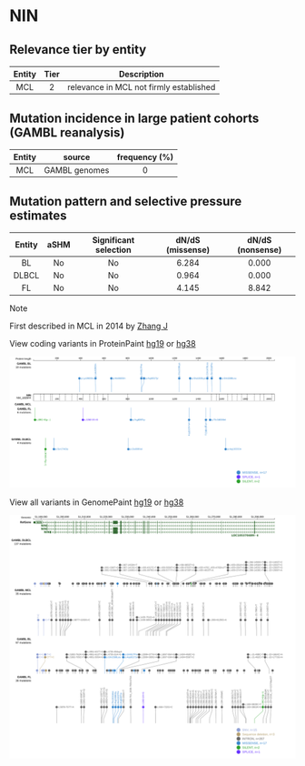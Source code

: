 # NIN

## Relevance tier by entity

|Entity|Tier|Description                            |
|:------:|:----:|---------------------------------------|
|MCL   |2   |relevance in MCL not firmly established|

## Mutation incidence in large patient cohorts (GAMBL reanalysis)

|Entity|source       |frequency (%)|
|:------:|:-------------:|:-------------:|
|MCL   |GAMBL genomes|0            |

## Mutation pattern and selective pressure estimates

|Entity|aSHM|Significant selection|dN/dS (missense)|dN/dS (nonsense)|
|:------:|:----:|:---------------------:|:----------------:|:----------------:|
|BL    |No  |No                   |6.284           |0.000           |
|DLBCL |No  |No                   |0.964           |0.000           |
|FL    |No  |No                   |4.145           |8.842           |


> [!NOTE]
> First described in MCL in 2014 by [Zhang J](https://pubmed.ncbi.nlm.nih.gov/24682267)


View coding variants in ProteinPaint [hg19](https://www.bcgsc.ca/downloads/morinlab/GAMBL/test/genes/NIN_protein.html)  or [hg38](https://www.bcgsc.ca/downloads/morinlab/GAMBL/test/genes/NIN_protein_hg38.html)

![image](images/proteinpaint/NIN_NM_182944.svg)

View all variants in GenomePaint [hg19](https://www.bcgsc.ca/downloads/morinlab/GAMBL/test/genes/NIN.html)  or [hg38](https://www.bcgsc.ca/downloads/morinlab/GAMBL/test/genes/NIN_hg38.html)

![image](images/proteinpaint/NIN.svg)
